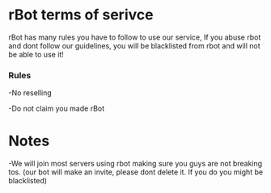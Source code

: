 # rBot terms of serivce
rBot has many rules you have to follow to use our service, If you abuse rbot and dont follow our guidelines, you will be blacklisted from rbot and will not be able to use it!

### Rules
-No reselling

-Do not claim you made rBot

# Notes
-We will join most servers using rbot making sure you guys are not breaking tos. (our bot will make an invite, please dont delete it. If you do you might be blacklisted)
